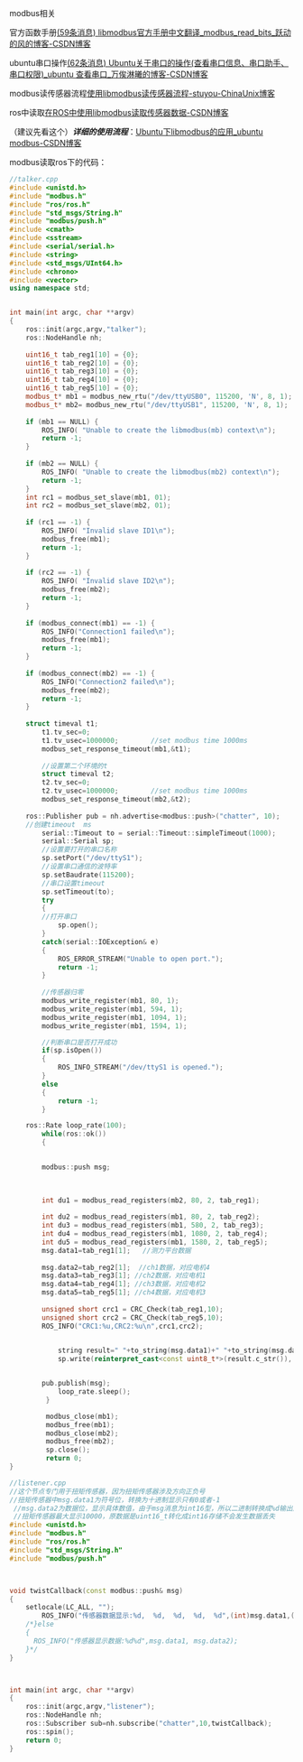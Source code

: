 modbus相关

官方函数手册[(59条消息) libmodbus官方手册中文翻译_modbus_read_bits_跃动的风的博客-CSDN博客](https://blog.csdn.net/qq_23670601/article/details/82155378)

ubuntu串口操作[(62条消息) Ubuntu关于串口的操作(查看串口信息、串口助手、串口权限)_ubuntu 查看串口_万俟淋曦的博客-CSDN博客](https://blog.csdn.net/maizousidemao/article/details/103236666)

modbus读传感器流程[使用libmodbus读传感器流程-stuyou-ChinaUnix博客](http://blog.chinaunix.net/uid-11829250-id-5750606.html)

ros中读取[在ROS中使用libmodbus读取传感器数据-CSDN博客](https://blog.csdn.net/qq_45446095/article/details/130273284?ops_request_misc=&request_id=&biz_id=102&utm_term=modbus读传感器&utm_medium=distribute.pc_search_result.none-task-blog-2~all~sobaiduweb~default-2-130273284.142^v96^pc_search_result_base3&spm=1018.2226.3001.4187)

（建议先看这个）***详细的使用流程***：[Ubuntu下libmodbus的应用_ubuntu modbus-CSDN博客](https://blog.csdn.net/Witty_Hou/article/details/123577265?spm=1001.2014.3001.5501)





modbus读取ros下的代码：

```c++
//talker.cpp
#include <unistd.h>
#include "modbus.h"
#include "ros/ros.h"
#include "std_msgs/String.h"
#include "modbus/push.h"
#include <cmath>
#include <sstream>
#include <serial/serial.h>
#include <string>
#include <std_msgs/UInt64.h>
#include <chrono>
#include <vector>
using namespace std;


int main(int argc, char **argv)
{
	ros::init(argc,argv,"talker");
	ros::NodeHandle nh;
		
	uint16_t tab_reg1[10] = {0};
	uint16_t tab_reg2[10] = {0};
	uint16_t tab_reg3[10] = {0};
	uint16_t tab_reg4[10] = {0};
	uint16_t tab_reg5[10] = {0};
	modbus_t* mb1 = modbus_new_rtu("/dev/ttyUSB0", 115200, 'N', 8, 1);  
	modbus_t* mb2= modbus_new_rtu("/dev/ttyUSB1", 115200, 'N', 8, 1);
	
	if (mb1 == NULL) {
		ROS_INFO( "Unable to create the libmodbus(mb) context\n");
		return -1;
	}
	
	if (mb2 == NULL) {
		ROS_INFO( "Unable to create the libmodbus(mb2) context\n");
		return -1;
	}
	int rc1 = modbus_set_slave(mb1, 01);  
	int rc2 = modbus_set_slave(mb2, 01);  
	
	if (rc1 == -1) {
		ROS_INFO( "Invalid slave ID1\n");
		modbus_free(mb1);
		return -1;
	}
	
	if (rc2 == -1) {
		ROS_INFO( "Invalid slave ID2\n");
		modbus_free(mb2);
		return -1;
	}
	
	if (modbus_connect(mb1) == -1) {
		ROS_INFO("Connection1 failed\n");
		modbus_free(mb1);
		return -1;
	}
	
	if (modbus_connect(mb2) == -1) {
		ROS_INFO("Connection2 failed\n");
		modbus_free(mb2);
		return -1;
	}
	
	struct timeval t1;
        t1.tv_sec=0;
        t1.tv_usec=1000000;        //set modbus time 1000ms
        modbus_set_response_timeout(mb1,&t1);
        
        //设置第二个环境的t
        struct timeval t2;
        t2.tv_sec=0;
        t2.tv_usec=1000000;        //set modbus time 1000ms
        modbus_set_response_timeout(mb2,&t2);
       
	ros::Publisher pub = nh.advertise<modbus::push>("chatter", 10);
	//创建timeout  ms
    	serial::Timeout to = serial::Timeout::simpleTimeout(1000);
    	serial::Serial sp;
    	//设置要打开的串口名称
    	sp.setPort("/dev/ttyS1");
    	//设置串口通信的波特率
    	sp.setBaudrate(115200);
    	//串口设置timeout
    	sp.setTimeout(to);
    	try
    	{
        //打开串口
        	sp.open();
    	}
    	catch(serial::IOException& e)
    	{
        	ROS_ERROR_STREAM("Unable to open port.");
        	return -1;
    	}
 
    	//传感器归零	
    	modbus_write_register(mb1, 80, 1);
    	modbus_write_register(mb1, 594, 1);
    	modbus_write_register(mb1, 1094, 1);
    	modbus_write_register(mb1, 1594, 1);

    	//判断串口是否打开成功
    	if(sp.isOpen())
    	{
        	ROS_INFO_STREAM("/dev/ttyS1 is opened.");
    	}
    	else
    	{
        	return -1;
    	}

	ros::Rate loop_rate(100);
        while(ros::ok()) 
        {

    	    
	    modbus::push msg;

	    
	   	    
	    int du1 = modbus_read_registers(mb2, 80, 2, tab_reg1); 
	    
	    int du2 = modbus_read_registers(mb1, 80, 2, tab_reg2); 
	    int du3 = modbus_read_registers(mb1, 580, 2, tab_reg3);
	    int du4 = modbus_read_registers(mb1, 1080, 2, tab_reg4);
	    int du5 = modbus_read_registers(mb1, 1580, 2, tab_reg5);
	    msg.data1=tab_reg1[1];   //测力平台数据
	
	    msg.data2=tab_reg2[1];  //ch1数据，对应电机4
	    msg.data3=tab_reg3[1]; //ch2数据，对应电机1
	    msg.data4=tab_reg4[1]; //ch3数据，对应电机2
	    msg.data5=tab_reg5[1]; //ch4数据，对应电机3
	    
	    unsigned short crc1 = CRC_Check(tab_reg1,10);
	    unsigned short crc2 = CRC_Check(tab_reg5,10);
	    ROS_INFO("CRC1:%u,CRC2:%u\n",crc1,crc2);
	    

            string result=" "+to_string(msg.data1)+" "+to_string(msg.data5)+"\n";//只发送测力平台数据和ch4的数据
            sp.write(reinterpret_cast<const uint8_t*>(result.c_str()), result.length());


   	    pub.publish(msg);     
            loop_rate.sleep();
         }

         modbus_close(mb1);
         modbus_free(mb1);
         modbus_close(mb2);
         modbus_free(mb2);
         sp.close();
         return 0;
}

```

```c++
//listener.cpp
//这个节点专门用于扭矩传感器，因为扭矩传感器涉及方向正负号
//扭矩传感器中msg.data1为符号位，转换为十进制显示只有0或者-1
 //msg.data2为数据位，显示具体数值，由于msg消息为int16型，所以二进制转换成%d输出后自带正负号
 //扭矩传感器最大显示10000，原数据是uint16_t转化成int16存储不会发生数据丢失
#include <unistd.h>
#include "modbus.h"
#include "ros/ros.h"
#include "std_msgs/String.h"
#include "modbus/push.h"



void twistCallback(const modbus::push& msg)
{ 
    setlocale(LC_ALL, "");
    	ROS_INFO("传感器数据显示:%d,  %d,  %d,  %d,  %d",(int)msg.data1,(int)msg.data2,(int)msg.data3,(int)msg.data4,(int)msg.data5);
    /*}else
    {
      ROS_INFO("传感器显示数据:%d%d",msg.data1, msg.data2);
    }*/
}



int main(int argc, char **argv)
{
    ros::init(argc,argv,"listener");
    ros::NodeHandle nh;
    ros::Subscriber sub=nh.subscribe("chatter",10,twistCallback);
    ros::spin();
    return 0;
}
```

